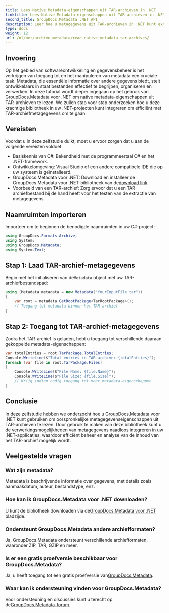 ```yaml
---
title: Lees Native Metadata-eigenschappen uit TAR-archieven in .NET
linktitle: Lees Native Metadata-eigenschappen uit TAR-archieven in .NET
second_title: GroupDocs.Metadata .NET API
description: Leer hoe u metagegevens uit TAR-archieven in .NET kunt extraheren met behulp van GroupDocs.Metadata. Deze tutorial begeleidt u stap voor stap door het proces.
type: docs
weight: 12
url: /nl/net/archive-metadata/read-native-metadata-tar-archives/
---
```

## Invoering
Op het gebied van softwareontwikkeling en gegevensbeheer is het verkrijgen van toegang tot en het manipuleren van metadata een cruciale taak. Metadata, die essentiële informatie over andere gegevens biedt, stelt ontwikkelaars in staat bestanden effectief te begrijpen, organiseren en verwerken. In deze tutorial wordt dieper ingegaan op het gebruik van GroupDocs.Metadata voor .NET om native metadata-eigenschappen uit TAR-archieven te lezen. We zullen stap voor stap onderzoeken hoe u deze krachtige bibliotheek in uw .NET-projecten kunt integreren om efficiënt met TAR-archiefmetagegevens om te gaan.
## Vereisten
Voordat u in deze zelfstudie duikt, moet u ervoor zorgen dat u aan de volgende vereisten voldoet:
- Basiskennis van C#: Bekendheid met de programmeertaal C# en het .NET-framework.
- Ontwikkelomgeving: Visual Studio of een andere compatibele IDE die op uw systeem is geïnstalleerd.
-  GroupDocs.Metadata voor .NET: Download en installeer de GroupDocs.Metadata voor .NET-bibliotheek van de[download link](https://releases.groupdocs.com/metadata/net/).
- Voorbeeld van een TAR-archief: Zorg ervoor dat u een TAR-archiefbestand bij de hand heeft voor het testen van de extractie van metagegevens.

## Naamruimten importeren
Importeer om te beginnen de benodigde naamruimten in uw C#-project:
```csharp
using GroupDocs.Formats.Archive;
using System;
using GroupDocs.Metadata;
using System.Text;
```
## Stap 1: Laad TAR-archief-metagegevens
 Begin met het initialiseren van de`Metadata` object met uw TAR-archiefbestandspad:
```csharp
using (Metadata metadata = new Metadata("YourInputFile.tar"))
{
    var root = metadata.GetRootPackage<TarRootPackage>();
    // Toegang tot metadata binnen het TAR-archief
}
```
## Stap 2: Toegang tot TAR-archief-metagegevens
Zodra het TAR-archief is geladen, hebt u toegang tot verschillende daaraan gekoppelde metadata-eigenschappen:
```csharp
var totalEntries = root.TarPackage.TotalEntries;
Console.WriteLine($"Total entries in TAR archive: {totalEntries}");
foreach (var file in root.TarPackage.Files)
{
    Console.WriteLine($"File Name: {file.Name}");
    Console.WriteLine($"File Size: {file.Size}");
    // Krijg indien nodig toegang tot meer metadata-eigenschappen
}
```

## Conclusie
In deze zelfstudie hebben we onderzocht hoe u GroupDocs.Metadata voor .NET kunt gebruiken om oorspronkelijke metagegevenseigenschappen uit TAR-archieven te lezen. Door gebruik te maken van deze bibliotheek kunt u de verwerkingsmogelijkheden van metagegevens naadloos integreren in uw .NET-applicaties, waardoor efficiënt beheer en analyse van de inhoud van het TAR-archief mogelijk wordt.

## Veelgestelde vragen
### Wat zijn metadata?
Metadata is beschrijvende informatie over gegevens, met details zoals aanmaakdatum, auteur, bestandstype, enz.
### Hoe kan ik GroupDocs.Metadata voor .NET downloaden?
 U kunt de bibliotheek downloaden via de[GroupDocs.Metadata voor .NET](https://releases.groupdocs.com/metadata/net/) bladzijde.
### Ondersteunt GroupDocs.Metadata andere archiefformaten?
Ja, GroupDocs.Metadata ondersteunt verschillende archiefformaten, waaronder ZIP, TAR, GZIP en meer.
### Is er een gratis proefversie beschikbaar voor GroupDocs.Metadata?
 Ja, u heeft toegang tot een gratis proefversie van[GroupDocs.Metadata](https://releases.groupdocs.com/).
### Waar kan ik ondersteuning vinden voor GroupDocs.Metadata?
 Voor ondersteuning en discussies kunt u terecht op de[GroupDocs.Metadata-forum](https://forum.groupdocs.com/c/metadata/14).